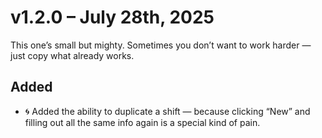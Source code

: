 # v1.2.0 – July 28th, 2025

This one’s small but mighty. Sometimes you don’t want to work harder — just copy what already works.

## Added

- 🌀 Added the ability to duplicate a shift — because clicking “New” and filling out all the same info again is a special kind of pain.
